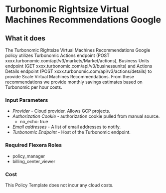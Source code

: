 # Turbonomic Rightsize Virtual Machines Recommendations Google

## What it does

The Turbonomic Rightsize Virtual Machines Recommendations Google policy utilizes Turbonomic Actions endpoint (POST xxxx.turbonomic.com/api/v3/markets/Market/actions), Business Units endpoint (GET xxxx.turbonomic.com/api/v3/businessunits) and Actions Details endpoint (POST xxxx.turbonomic.com/api/v3/actions/details) to provide Scale Virtual Machines Recommendations. From these recommendations we provide monthly savings estimates based on Turbonomic per hour costs.

### Input Parameters

- *Provider* - Cloud provider. Allows GCP projects.
- *Authorization Cookie* - authorization cookie pulled from manual source.
  - no_echo: true
- *Email addresses* - A list of email addresses to notify.
- *Turbonomic Endpoint* - Host of the Turbonomic endpoint.

### Required Flexera Roles

- policy_manager
- billing_center_viewer

### Cost

This Policy Template does not incur any cloud costs.
